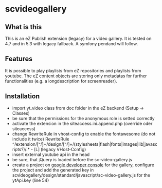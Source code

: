 scvideogallery
==============
What is this
------------

This is an eZ Publish extension (legacy) for a video gallery. It is tested on 4.7 and in 5.3 with legacy fallback.
A symfony pendand will follow.

Features
--------
It is possible to play playlists from eZ repositories and playlists from youtube. The eZ content objects are storing
only metadatas for further functionalities (e.g. a longdescription for screenreader).

Installation
------------

* import yt_video class from doc folder in the eZ backend (Setup -> Classes)
* be sure that the permissions for the anonymous role is setted correctly
* activate the extension in the siteaccess.ini.append.php (override oder siteaccess)
* change RewriteRule in vhost-config to enable the fontawesome (do not include it twice)
  RewriteRule ^/extension/[^/]+/design/[^/]+/(stylesheets|flash|fonts|images|lib|javascripts?)/.* - [L]
  (legacy VHost-Config)
* insert external youtube api in the head
        <script src="https://www.youtube.com/iframe_api"></script>
* be sure, that jQuery is loaded before the sc-video-gallery.js
* create a project on [google developer console](https://console.developers.google.com/projec) for the gallery,
configure the project and add the generated key in scvideogallery/design/standard/javascript/sc-video-gallery.js
for the ytApi.key (line 54)




